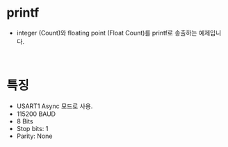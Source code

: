 # printf
* integer (Count)와 floating point (Float Count)를 printf로 송출하는 예제입니다.

<br>

# 특징
* USART1 Async 모드로 사용.
* 115200 BAUD
* 8 Bits
* Stop bits: 1
* Parity: None

